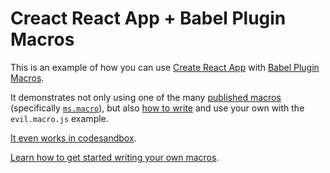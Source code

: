 # Creact React App + Babel Plugin Macros

This is an example of how you can use
[Create React App](https://facebook.github.io/create-react-app/) with
[Babel Plugin Macros](https://github.com/kentcdodds/babel-plugin-macros).

It demonstrates not only using one of the many
[published macros](https://www.npmjs.com/search?q=keywords:babel-plugin-macros)
(specifically [`ms.macro`](https://www.npmjs.com/package/ms.macro)), but also
[how to write](https://github.com/kentcdodds/babel-plugin-macros/blob/master/other/docs/author.md)
and use your own with the `evil.macro.js` example.

[It even works in codesandbox](https://codesandbox.io/s/github/kentcdodds/cra-macro-example).

[Learn how to get started writing your own macros](https://kentcdodds.com/blog/write-your-own-code-transform).
